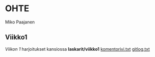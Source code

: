 # OHTE
Miko Paajanen
## Viikko1
*Viikon 1* harjoitukset kansiossa **laskarit/viikko1**
[komentorivi.txt](laskarit/viikko1/komentorivi.txt)
[gitlog.txt](laskarit/viikko1/gitlog.txt)
